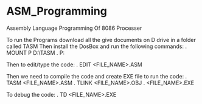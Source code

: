# ASM_Programming
Assembly Language Programming Of 8086 Processer


To run the Programs download all the give documents on D drive in a folder called TASM
Then install the DosBox and run the following commands:
.      MOUNT P D:\TASM
.      P:

Then to edit/type the code:
.      EDIT <FILE_NAME>.ASM

Then we need to compile the code and create EXE file to run the code:
.      TASM <FILE_NAME>.ASM
.      TLINK <FILE_NAME>.OBJ
.      <FILE_NAME>.EXE
      
To debug the code:
.      TD <FILE_NAME>.EXE
